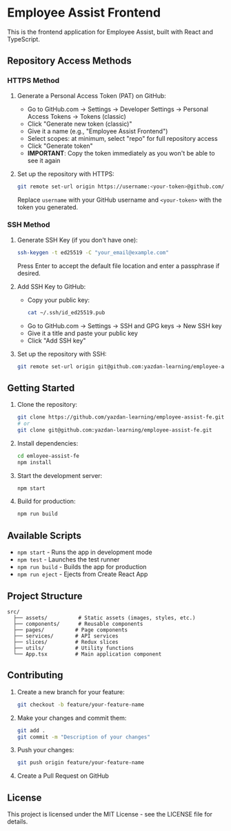 # Employee Assist Frontend

This is the frontend application for Employee Assist, built with React and TypeScript.

## Repository Access Methods

### HTTPS Method

1. Generate a Personal Access Token (PAT) on GitHub:
   - Go to GitHub.com → Settings → Developer Settings → Personal Access Tokens → Tokens (classic)
   - Click "Generate new token (classic)"
   - Give it a name (e.g., "Employee Assist Frontend")
   - Select scopes: at minimum, select "repo" for full repository access
   - Click "Generate token"
   - **IMPORTANT**: Copy the token immediately as you won't be able to see it again

2. Set up the repository with HTTPS:
   ```bash
   git remote set-url origin https://username:<your-token>@github.com/yazdan-learning/employee-assist-fe.git
   ```
   Replace `username` with your GitHub username and `<your-token>` with the token you generated.

### SSH Method

1. Generate SSH Key (if you don't have one):
   ```bash
   ssh-keygen -t ed25519 -C "your_email@example.com"
   ```
   Press Enter to accept the default file location and enter a passphrase if desired.

2. Add SSH Key to GitHub:
   - Copy your public key:
     ```bash
     cat ~/.ssh/id_ed25519.pub
     ```
   - Go to GitHub.com → Settings → SSH and GPG keys → New SSH key
   - Give it a title and paste your public key
   - Click "Add SSH key"

3. Set up the repository with SSH:
   ```bash
   git remote set-url origin git@github.com:yazdan-learning/employee-assist-fe.git
   ```

## Getting Started

1. Clone the repository:
   ```bash
   git clone https://github.com/yazdan-learning/employee-assist-fe.git
   # or
   git clone git@github.com:yazdan-learning/employee-assist-fe.git
   ```

2. Install dependencies:
   ```bash
   cd emloyee-assist-fe
   npm install
   ```

3. Start the development server:
   ```bash
   npm start
   ```

4. Build for production:
   ```bash
   npm run build
   ```

## Available Scripts

- `npm start` - Runs the app in development mode
- `npm test` - Launches the test runner
- `npm run build` - Builds the app for production
- `npm run eject` - Ejects from Create React App

## Project Structure

```
src/
  ├── assets/          # Static assets (images, styles, etc.)
  ├── components/      # Reusable components
  ├── pages/          # Page components
  ├── services/       # API services
  ├── slices/         # Redux slices
  ├── utils/          # Utility functions
  └── App.tsx         # Main application component
```

## Contributing

1. Create a new branch for your feature:
   ```bash
   git checkout -b feature/your-feature-name
   ```

2. Make your changes and commit them:
   ```bash
   git add .
   git commit -m "Description of your changes"
   ```

3. Push your changes:
   ```bash
   git push origin feature/your-feature-name
   ```

4. Create a Pull Request on GitHub

## License

This project is licensed under the MIT License - see the LICENSE file for details.
